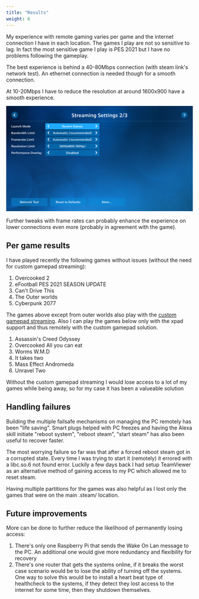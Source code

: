 ```yaml
---
title: "Results"
weight: 6
---
```


My experience with remote gaming varies per game and the internet connection I have in each location. The games I play are not so sensitive
to lag. In fact the most sensitive game I play is PES 2021 but I have no problems following the gameplay.

The best experience is behind a 40-80Mbps connection (with steam link's network test). An ethernet connection is needed though for a smooth connection.

At 10-20Mbps I have to reduce the resolution at around 1600x900 have a smooth experience.

![steam_link_resolution](/posts/images/resolution_settings.png)


Further tweaks with frame rates can probably enhance the experience on lower connections even more (probably in agreement with the game).


## Per game results

I have played recently the following games without issues (without the need for custom gamepad streaming):

1. Overcooked 2
2. eFootball PES 2021 SEASON UPDATE
3. Can't Drive This
4. The Outer worlds
5. Cyberpunk 2077

The games above except from outer worlds also play with the [custom gamepad streaming](/posts/gamepads). Also I can play the games below only with the xpad support and thus remotely with the custom gamepad solution.

1. Assassin's Creed Odyssey
2. Overcooked All you can eat
3. Worms W.M.D
4. It takes two
5. Mass Effect Andromeda
6. Unravel Two


Without the custom gamepad streaming I would lose access to a lot of my games while being away, so for my case it has been a valueable solution


## Handling failures

Building the multiple failsafe mechanisms on managing the PC remotely has been "life saving". Smart plugs helped with
PC freezes and having the Alexa skill initiate "reboot system", "reboot steam", "start steam" has also been useful to recover faster.

The most worrying failure so far was that after a forced reboot steam got in a corrupted state. Every time I was trying to start it
(remotely) it errored with a libc.so.6 not found error. Luckily a few days back I had setup TeamViewer as an alternative method of gaining
access to my PC which allowed me to reset steam.

Having multiple partitions for the games was also helpful as I lost only the games that were on the main .steam/ location.


## Future improvements

More can be done to further reduce the likelihood of permanently losing access:

1. There's only one Raspberry Pi that sends the Wake On Lan message to the PC. An additional one would give more redundancy and flexibility for recovery
2. There's one router that gets the systems online, if it breaks the worst case scenario would be to lose the ability of turning off the systems.
One way to solve this would be to install a heart beat type of healthcheck to the systems, if they detect they lost access to the internet for some time, then they shutdown themselves.